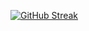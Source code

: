 [![GitHub Streak](https://streak-stats.demolab.com/?user=jayaruhbee&theme=neon-palenight&date_format=d%20F%2C%20Y&card_width=950)](https://git.io/streak-stats)
